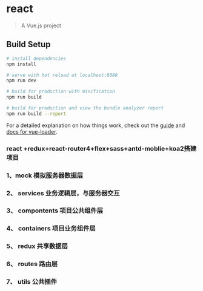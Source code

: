 # react

> A Vue.js project

## Build Setup

``` bash
# install dependencies
npm install

# serve with hot reload at localhost:8080
npm run dev

# build for production with minification
npm run build

# build for production and view the bundle analyzer report
npm run build --report
```

For a detailed explanation on how things work, check out the [guide](http://vuejs-templates.github.io/webpack/) and [docs for vue-loader](http://vuejs.github.io/vue-loader).

### react +redux+react-router4+flex+sass+antd-moblie+koa2搭建项目
### 1、mock 模拟服务器数据层

### 2、 services  业务逻辑层，与服务器交互

### 3、 compontents 项目公共组件层

### 4、 containers 项目业务组件层

### 5、 redux 共享数据层

### 6、 routes 路由层

### 7、 utils 公共插件

